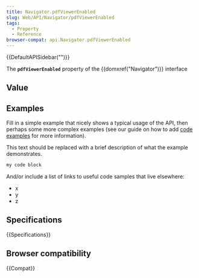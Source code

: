 ```yaml
---
title: Navigator.pdfViewerEnabled
slug: Web/API/Navigator/pdfViewerEnabled
tags:
  - Property
  - Reference
browser-compat: api.Navigator.pdfViewerEnabled
---
```

{{DefaultAPISidebar("")}}

The **`pdfViewerEnabled`** property of the {{domxref("Navigator")}} interface 

## Value



## Examples

Fill in a simple example that nicely shows a typical usage of the API, then perhaps some more complex examples (see our guide on how to add [code examples](/en-US/docs/MDN/Contribute/Structures/Code_examples) for more information).

This text should be replaced with a brief description of what the example demonstrates.

```js
my code block
```

And/or include a list of links to useful code samples that live elsewhere:

*   x
*   y
*   z

## Specifications

{{Specifications}}

## Browser compatibility

{{Compat}}


